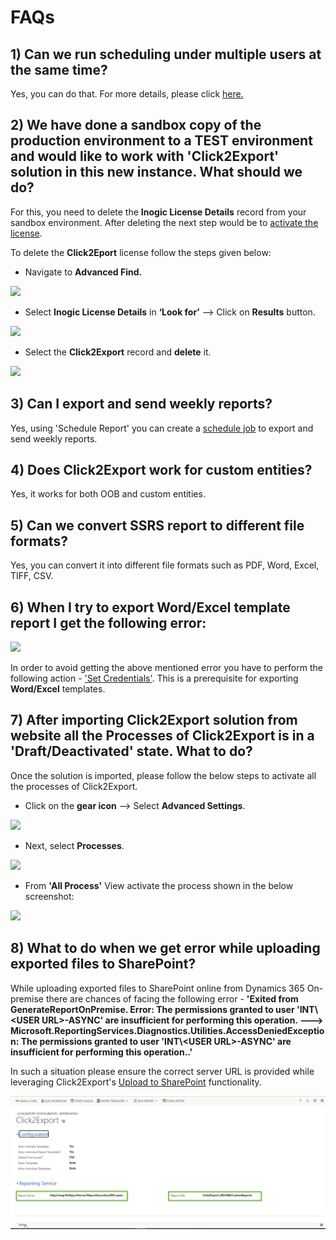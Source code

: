 # FAQs

## 1) Can we run scheduling under multiple users at the same time?

Yes, you can do that. For more details, please click [here.](https://docs.inogic.com/click2export/configuration/schedule-reports#scheduled-for)

## 2) We have done a sandbox copy of the production environment to a TEST environment and would like to work with 'Click2Export' solution in this new instance. What should we do?

For this, you need to delete the **Inogic License Details** record from your sandbox environment. After deleting the next step would be to [activate the license](https://docs.inogic.com/click2export/getting-started/license-activation).

To delete the **Click2Eport** license follow the steps given below:

* Navigate to **Advanced Find.**

![](<../.gitbook/assets/FAQ\_1 (1).jpg>)

* Select **Inogic License Details** in **‘Look for’** --> Click on **Results** button.

![](<../.gitbook/assets/FAQ\_2 (1).jpg>)

* Select the **Click2Export** record and **delete** it.

![](../.gitbook/assets/FAQ\_3.jpg.png)

## 3) Can I export and send weekly reports?

Yes, using 'Schedule Report' you can create a [schedule job](https://docs.inogic.com/click2export/configuration/schedule-reports) to export and send weekly reports.

## 4) Does Click2Export work for custom entities?

Yes, it works for both OOB and custom entities.

## 5) Can we convert SSRS report to different file formats?

Yes, you can convert it into different file formats such as PDF, Word, Excel, TIFF, CSV.

## 6) When I try to export Word/Excel template report I get the following error:

![](../.gitbook/assets/FAQ\_5.png)

In order to avoid getting the above mentioned error you have to perform the following action -  ['Set Credentials'](https://docs.inogic.com/click2export/prerequisites/set-credentials). This is a prerequisite for exporting **Word/Excel** templates.

## 7) After importing Click2Export solution from website all the Processes of Click2Export is in a 'Draft/Deactivated' state. What to do?

Once the solution is imported, please follow the below steps to activate all the processes of Click2Export.

* Click on the **gear icon** --> Select **Advanced Settings**.&#x20;

![](../.gitbook/assets/A4D\_1.png)

* Next, select **Processes**.

![](../.gitbook/assets/A4D\_2.png)

* From **'All Process'** View activate the process shown in the below screenshot:

![](../.gitbook/assets/C2E\_1.jpg)

## 8) What to do when we get error while uploading exported files to SharePoint?

While uploading exported files to SharePoint online from Dynamics 365 On-premise there are chances of facing the following error - **'Exited from GenerateReportOnPremise. Error: The permissions granted to user 'INT\\\<USER URL>-ASYNC' are insufficient for performing this operation. ---> Microsoft.ReportingServices.Diagnostics.Utilities.AccessDeniedException: The permissions granted to user 'INT\\\<USER URL>-ASYNC' are insufficient for performing this operation..'**&#x20;

In such a situation please ensure the correct server URL is provided while leveraging Click2Export's [Upload to SharePoint](https://docs.inogic.com/click2export/configuration/click2export-configuration) functionality.&#x20;

![](../.gitbook/assets/FAQ.png)
